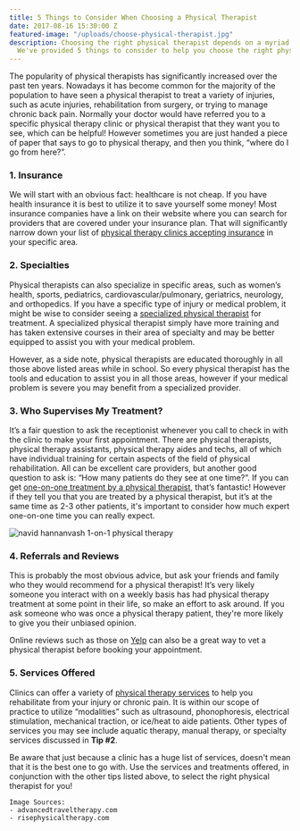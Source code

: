```yaml
---
title: 5 Things to Consider When Choosing a Physical Therapist
date: 2017-08-16 15:30:00 Z
featured-image: "/uploads/choose-physical-therapist.jpg"
description: Choosing the right physical therapist depends on a myriad of factors.
  We've provided 5 things to consider to help you choose the right physical therapist.
---
```


The popularity of physical therapists has significantly increased over the past ten years. Nowadays it has become common for the majority of the population to have seen a physical therapist to treat a variety of injuries, such as acute injuries, rehabilitation from surgery, or trying to manage chronic back pain. Normally your doctor would have referred you to a specific physical therapy clinic or physical therapist that they want you to see, which can be helpful! However sometimes you are just handed a piece of paper that says to go to physical therapy, and then you think, “where do I go from here?”.

### 1. Insurance

We will start with an obvious fact: healthcare is not cheap. If you have health insurance it is best to utilize it to save yourself some money! Most insurance companies have a link on their website where you can search for providers that are covered under your insurance plan. That will significantly narrow down your list of [physical therapy clinics accepting insurance](/insurance) in your specific area.

### 2. Specialties

Physical therapists can also specialize in specific areas, such as women’s health, sports, pediatrics, cardiovascular/pulmonary, geriatrics, neurology, and orthopedics. If you have a specific type of injury or medical problem, it might be wise to consider seeing a [specialized physical therapist](/staff) for treatment. A specialized physical therapist simply have more training and has taken extensive courses in their area of specialty and may be better equipped to assist you with your medical problem.

However, as a side note, physical therapists are educated thoroughly in all those above listed areas while in school. So every physical therapist has the tools and education to assist you in all those areas, however if your medical problem is severe you may benefit from a specialized provider. 

### 3. Who Supervises My Treatment?

It’s a fair question to ask the receptionist whenever you call to check in with the clinic to make your first appointment. There are physical therapists, physical therapy assistants, physical therapy aides and techs, all of which have individual training for certain aspects of the field of physical rehabilitation. All can be excellent care providers, but another good question to ask is: “How many patients do they see at one time?”. If you can get [one-on-one treatment by a physical therapist](/), that’s fantastic! However if they tell you that you are treated by a physical therapist, but it’s at the same time as 2-3 other patients, it's important to consider how much expert one-on-one time you can really expect.

![navid hannanvash 1-on-1 physical therapy](https://www.risephysicaltherapy.com/img/services/injury-prevention.jpg "1-On-1 Physical Therapy Treatment")

### 4. Referrals and Reviews

This is probably the most obvious advice, but ask your friends and family who they would recommend for a physical therapist! It’s very likely someone you interact with on a weekly basis has had physical therapy treatment at some point in their life, so make an effort to ask around. If you ask someone who was once a physical therapy patient, they're more likely to give you their unbiased opinion.

Online reviews such as those on [Yelp](https://www.yelp.com/biz/silver-strand-physical-therapy-imperial-beach) can also be a great way to vet a physical therapist before booking your appointment. 

### 5. Services Offered

Clinics can offer a variety of [physical therapy services](/services) to help you rehabilitate from your injury or chronic pain. It is within our scope of practice to utilize “modalities” such as ultrasound, phonophoresis, electrical stimulation, mechanical traction, or ice/heat to aide patients. Other types of services you may see include aquatic therapy, manual therapy, or specialty services discussed in **Tip #2**.

Be aware that just because a clinic has a huge list of services, doesn't mean that it is the best one to go with. Use the services and treatments offered, in conjunction with the other tips listed above, to select the right physical therapist for you!

```
Image Sources:
- advancedtraveltherapy.com
- risephysicaltherapy.com
```